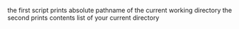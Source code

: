 the first script prints absolute pathname of the current working directory
the second prints contents list of your current directory
